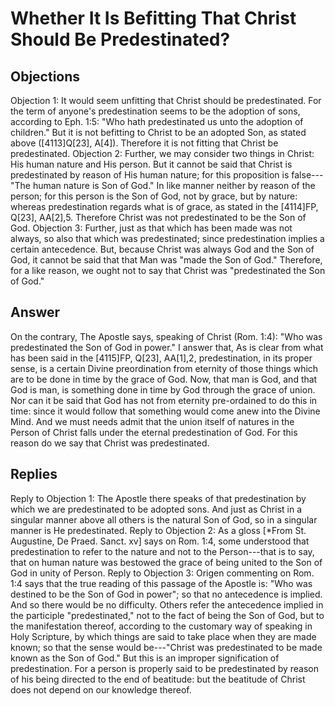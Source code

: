 # Whether It Is Befitting That Christ Should Be Predestinated?
## Objections
Objection 1: It would seem unfitting that Christ should be predestinated. For the term of anyone's predestination seems to be the adoption of sons, according to Eph. 1:5: "Who hath predestinated us unto the adoption of children." But it is not befitting to Christ to be an adopted Son, as stated above ([4113]Q[23], A[4]). Therefore it is not fitting that Christ be predestinated.
Objection 2: Further, we may consider two things in Christ: His human nature and His person. But it cannot be said that Christ is predestinated by reason of His human nature; for this proposition is false---"The human nature is Son of God." In like manner neither by reason of the person; for this person is the Son of God, not by grace, but by nature: whereas predestination regards what is of grace, as stated in the [4114]FP, Q[23], AA[2],5. Therefore Christ was not predestinated to be the Son of God.
Objection 3: Further, just as that which has been made was not always, so also that which was predestinated; since predestination implies a certain antecedence. But, because Christ was always God and the Son of God, it cannot be said that that Man was "made the Son of God." Therefore, for a like reason, we ought not to say that Christ was "predestinated the Son of God."
## Answer
On the contrary, The Apostle says, speaking of Christ (Rom. 1:4): "Who was predestinated the Son of God in power."
I answer that, As is clear from what has been said in the [4115]FP, Q[23], AA[1],2, predestination, in its proper sense, is a certain Divine preordination from eternity of those things which are to be done in time by the grace of God. Now, that man is God, and that God is man, is something done in time by God through the grace of union. Nor can it be said that God has not from eternity pre-ordained to do this in time: since it would follow that something would come anew into the Divine Mind. And we must needs admit that the union itself of natures in the Person of Christ falls under the eternal predestination of God. For this reason do we say that Christ was predestinated.
## Replies
Reply to Objection 1: The Apostle there speaks of that predestination by which we are predestinated to be adopted sons. And just as Christ in a singular manner above all others is the natural Son of God, so in a singular manner is He predestinated.
Reply to Objection 2: As a gloss [*From St. Augustine, De Praed. Sanct. xv] says on Rom. 1:4, some understood that predestination to refer to the nature and not to the Person---that is to say, that on human nature was bestowed the grace of being united to the Son of God in unity of Person.
Reply to Objection 3: Origen commenting on Rom. 1:4 says that the true reading of this passage of the Apostle is: "Who was destined to be the Son of God in power"; so that no antecedence is implied. And so there would be no difficulty. Others refer the antecedence implied in the participle "predestinated," not to the fact of being the Son of God, but to the manifestation thereof, according to the customary way of speaking in Holy Scripture, by which things are said to take place when they are made known; so that the sense would be---"Christ was predestinated to be made known as the Son of God." But this is an improper signification of predestination. For a person is properly said to be predestinated by reason of his being directed to the end of beatitude: but the beatitude of Christ does not depend on our knowledge thereof.